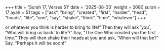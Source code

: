 +++
title = 'Surah 17, Verses 51'
date = '2025-08-30'
weight = 2080
surah = 17
ayah = 51
tags = ["ask", "bring", "created", "first", "harder", "head", "heads", "life", "one", "say", "shake", "think", "time", "whatever"]
+++

or whatever you think is harder to bring to life!” Then they will ask ˹you˺, “Who will bring us back ˹to life˺?” Say, “The One Who created you the first time.” They will then shake their heads at you and ask, “When will that be?” Say, “Perhaps it will be soon!”